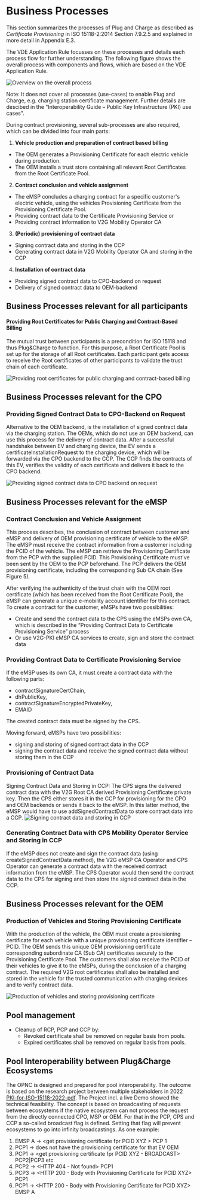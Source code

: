 # Business Processes

This section summarizes the processes of Plug and Charge as described as _Certificate Provisioning_ in ISO 15118-2:2014 Section 7.9.2.5 and explained in more detail in Appendix E.3.

The VDE Application Rule focusses on these processes and details each process flow for further understanding. The following figure shows the overall process with components and flows, which are based on the VDE Application Rule.

![Overview on the overall process](../assets/images/plug&charge_process_overview.png)

Note: It does not cover all processes (use-cases) to enable Plug and Charge, e.g. charging station certificate management. Further details are descibed in the "Interoperability Guide – Public Key Infrastructure (PKI) use cases". 

During contract provisioning, several sub-processes are also required, which can be divided into four main parts:

 1. **Vehicle production and preparation of contract based billing**
   - The OEM generates a Provisioning Certificate for each electric vehicle during production.
   - The OEM installs a trust store containing all relevant Root Certificates from the Root Certificate Pool.
 2. **Contract conclusion and vehicle assignment**
   - The eMSP concludes a charging contract for a specific customer's electric vehicle, using the vehicles Provisioning Certificate from the Provisioning Certificate Pool.
   - Providing contract data to the Certificate Provisioning Service or
   - Providing contract information to V2G Mobility Operator CA
  3. **(Periodic) provisioning of contract data**
   - Signing contract data and storing in the CCP
   - Generating contract data in V2G Mobility Operator CA and storing in the CCP
 4. **Installation of contract data**
   - Providing signed contract data to CPO-backend on request
   - Delivery of signed contract data to OEM-backend


## Business Processes relevant for all participants

#### Providing Root Certificates for Public Charging and Contract-Based Billing
The mutual trust between participants is a precondition for ISO 15118 and thus Plug&Charge to function. For this purpose, a Root Certificate Pool is set up for the storage of all Root certificates. Each participant gets access to receive the Root certificates of other participants to validate the trust chain of each certificate.

![Providing root certificates for public charging and contract-based billing](../assets/images/process_providing_root_certificates.png)



## Business Processes relevant for the CPO

### Providing Signed Contract Data to CPO-Backend on Request

Alternative to the OEM backend, is the installation of signed contract data via the charging station. The OEMs, which do not use an OEM backend, can use this process for the delivery of contract data.
After a successful handshake between EV and charging device, the EV sends a certificateInstallationRequest to the charging device, which will be forwarded via the CPO backend to the CCP.
The CCP finds the contracts of this EV, verifies the validity of each certificate and delivers it back to the CPO backend.

![Providing signed contract data to CPO backend on request](../assets/images/process_providing_signed_contract_data_to_cpo_backend_on_request.png)


## Business Processes relevant for the eMSP

### Contract Conclusion and Vehicle Assignment

This process describes, the conclusion of contract between customer and eMSP and delivery of OEM provisioning certificate of vehicle to the eMSP.
The eMSP must receive the contract information from a customer including the PCID of the vehicle. The eMSP can retrieve the Provisioning Certificate from the PCP with the supplied PCID. This Provisioning Certificate must've been sent by the OEM to the PCP beforehand. The PCP delivers the OEM provisioning certificate, including the corresponding Sub CA chain (See Figure 5).

After verifying the authenticity of the trust chain with the OEM root certificate (which has been received from the Root Certificate Pool), the eMSP can generate a unique e-mobility account identifier for this contract. To create a contract for the customer, eMSPs have two possibilities:

 - Create and send the contract data to the CPS using the eMSPs own CA, which is described in the “Providing Contract Data to Certificate Provisioning Service” process
 - Or use V2G-PKI eMSP CA services to create, sign and store the contract data


### Providing Contract Data to Certificate Provisioning Service

If the eMSP uses its own CA, it must create a contract data with the following parts:
 - contractSignatureCertChain,
 - dhPublicKey,
 - contractSignatureEncryptedPrivateKey,
 - EMAID

The created contract data must be signed by the CPS.

Moving forward, eMSPs have two possibilities:
 - signing and storing of signed contract data in the CCP
 - signing the contract data and receive the signed contract data without storing them in the CCP


### Provisioning of Contract Data

Signing Contract Data and Storing in CCP:
The CPS signs the delivered contract data with the V2G Root CA derived Provisioning Certificate private key. Then the CPS either stores it in the CCP for provisioning for the CPO and OEM backends or sends it back to the eMSP.
In this latter method, the eMSP would have to use addSignedContractData to store contract data into a CCP. 
![Signing contract data and storing in CCP](../assets/images/process_signing_contract_data_and_storing_in_ccp.png)


### Generating Contract Data with CPS Mobility Operator Service and Storing in CCP

If the eMSP does not create and sign the contract data (using createSignedContractData method), the V2G eMSP CA Operator and CPS Operator can generate a contract data with the received contract information from the eMSP. The CPS Operator would then send the contract data to the CPS for signing and then store the signed contract data in the CCP.

## Business Processes relevant for the OEM

### Production of Vehicles and Storing Provisioning Certificate

With the production of the vehicle, the OEM must create a provisioning certificate for each vehicle with a unique provisioning certificate identifier – PCID. The OEM sends this unique OEM provisioning certificate corresponding subordinate CA (Sub CA) certificates securely to the Provisioning Certificate Pool.
The customers shall also receive the PCID of their vehicles to give it to the eMSPs, during the conclusion of a charging contract.
The required V2G root certificates shall also be installed and stored in the vehicle for the trusted communication with charging devices and to verify contract data.

![Production of vehicles and storing provisioning certificate](../assets/images/process_production_of_vehicles_and_storing_provisioning_certificate.png)


## Pool management
 * Cleanup of RCP, PCP and CCP by:
   * Revoked certificate shall be removed on regular basis from pools.
   * Expired certificates shall be removed on regular basis from pools.
  
 ## Pool Interoperability between Plug&Charge Ecosystems
The OPNC is designed and prepared for pool interoperability. The outcome is based on the research project between multiple stakeholders in 2022
[PKI-for-ISO-15118-2022-pdf](https://elaad.nl/wp-content/uploads/downloads/PKI-for-ISO-15118-2022-pdf.pdf).
The Project incl. a live Demo showed the technical feasibility. The concept is based on broadcasting of requests between ecosystems if the native ecosystem can not process the request from the directly connected CPO, MSP or OEM. For that in the PCP, CPS and CCP a so-called broadcast flag is defined. Setting that flag will prevent ecosystems to go into infinity broadcastings. As one example:

1. EMSP A -> \<get provisioning certificate fpr PCID XYZ \> PCP 1
2. PCP1 -> does not have the provisioning certificate for that EV OEM
3. PCP1 ->  \<get provisioning certificate fpr PCID XYZ - BROADCAST\> PCP2|PCP3 etc
4. PCP2 -> \<HTTP 404 - Not found\> PCP1
5. PCP3 -> \<HTTP 200 - Body with Provisioning Certificate for PCID XYZ\> PCP1 
6. PCP1 -> \<HTTP 200 - Body with Provisioning Certificate for PCID XYZ\> EMSP A

 
